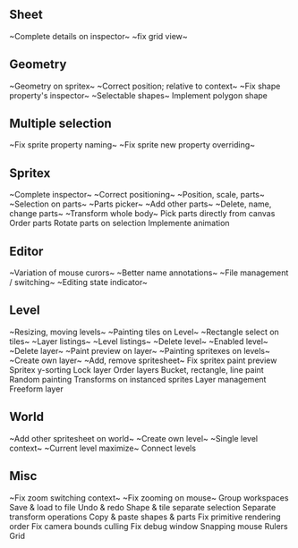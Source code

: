 

## Sheet
~Complete details on inspector~
~fix grid view~

## Geometry
~Geometry on spritex~
~Correct position; relative to context~
~Fix shape property's inspector~
~Selectable shapes~
Implement polygon shape

## Multiple selection
~Fix sprite property naming~
~Fix sprite new property overriding~

## Spritex
~Complete inspector~
~Correct positioning~
~Position, scale, parts~
~Selection on parts~
~Parts picker~
~Add other parts~
~Delete, name, change parts~
~Transform whole body~
Pick parts directly from canvas
Order parts
Rotate parts on selection
Implemente animation

## Editor
~Variation of mouse curors~
~Better name annotations~
~File management / switching~
~Editing state indicator~

## Level
~Resizing, moving levels~
~Painting tiles on Level~
~Rectangle select on tiles~
~Layer listings~
~Level listings~
~Delete level~
~Enabled level~
~Delete layer~
~Paint preview on layer~
~Painting spritexes on levels~
~Create own layer~
~Add, remove spritesheet~
Fix spritex paint preview
Spritex y-sorting
Lock layer 
Order layers
Bucket, rectangle, line paint 
Random painting 
Transforms on instanced sprites 
Layer management 
Freeform layer 



## World
~Add other spritesheet on world~
~Create own level~
~Single level context~
~Current level maximize~
Connect levels 


## Misc
~Fix zoom switching context~
~Fix zooming on mouse~
Group workspaces
Save & load to file
Undo & redo
Shape & tile separate selection
Separate transform operations
Copy & paste shapes & parts 
Fix primitive rendering order
Fix camera bounds culling
Fix debug window
Snapping mouse
Rulers 
Grid

